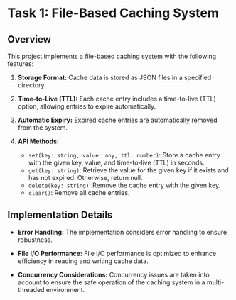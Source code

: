 # Task 1: File-Based Caching System

## Overview

This project implements a file-based caching system with the following features:

1. **Storage Format:** Cache data is stored as JSON files in a specified directory.

2. **Time-to-Live (TTL):** Each cache entry includes a time-to-live (TTL) option, allowing entries to expire automatically.

3. **Automatic Expiry:** Expired cache entries are automatically removed from the system.

4. **API Methods:**
    - `set(key: string, value: any, ttl: number)`: Store a cache entry with the given key, value, and time-to-live (TTL) in seconds.
    - `get(key: string)`: Retrieve the value for the given key if it exists and has not expired. Otherwise, return null.
    - `delete(key: string)`: Remove the cache entry with the given key.
    - `clear()`: Remove all cache entries.

## Implementation Details

- **Error Handling:** The implementation considers error handling to ensure robustness.

- **File I/O Performance:** File I/O performance is optimized to enhance efficiency in reading and writing cache data.

- **Concurrency Considerations:** Concurrency issues are taken into account to ensure the safe operation of the caching system in a multi-threaded environment.